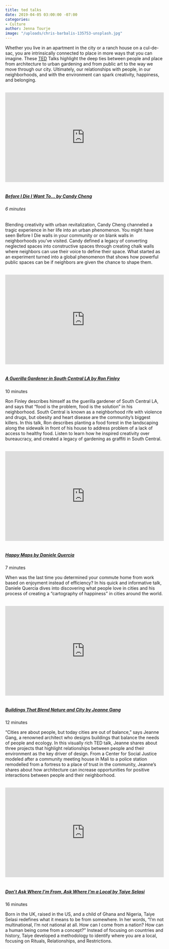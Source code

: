 ```yaml
---
title: ted talks
date: 2019-04-05 03:00:00 -07:00
categories:
- Culture
author: Jenna Tourje
image: "/uploads/chris-barbalis-135753-unsplash.jpg"
---
```


Whether you live in an apartment in the city or a ranch house on a cul-de-sac, you are intrinsically connected to place in more ways that you can imagine. These [TED](https://www.ted.com/#/) Talks highlight the deep ties between people and place from architecture to urban gardening and from public art to the way we move through our city. Ultimately, our relationships with people, in our neighborhoods, and with the environment can spark creativity, happiness, and belonging.

<br>

<div style="max-width:854px"><div style="position:relative;height:0;padding-bottom:56.25%"><iframe src="https://embed.ted.com/talks/candy_chang_before_i_die_i_want_to" width="854" height="480" style="position:absolute;left:0;top:0;width:100%;height:100%" frameborder="0" scrolling="no" allowfullscreen></iframe></div></div> 

<br>

##### [Before I Die I Want To… by Candy Cheng](https://www.ted.com/talks/candy_chang_before_i_die_i_want_to)  
###### 6 minutes

Blending creativity with urban revitalization, Candy Cheng channeled a tragic experience in her life into an urban phenomenon. You might have seen Before I Die walls in your community or on blank walls in neighborhoods you’ve visited. Candy defined a legacy of converting neglected spaces into constructive spaces through creating chalk walls where neighbors can use their voice to define their space. What started as an experiment turned into a global phenomenon that shows how powerful public spaces can be if neighbors are given the chance to shape them.

<br>

<div style="max-width:854px"><div style="position:relative;height:0;padding-bottom:56.25%"><iframe src="https://embed.ted.com/talks/lang/en/ron_finley_a_guerilla_gardener_in_south_central_la" width="854" height="480" style="position:absolute;left:0;top:0;width:100%;height:100%" frameborder="0" scrolling="no" allowfullscreen></iframe></div></div>

<br>

##### [A Guerilla Gardener in South Central LA by Ron Finley](https://www.ted.com/talks/ron_finley_a_guerilla_gardener_in_south_central_la?language=en)  
10 minutes

Ron Finley describes himself as the guerilla gardener of South Central LA, and says that “food is the problem, food is the solution” in his neighborhood. South Central is known as a neighborhood rife with violence and drugs, but obesity and heart disease are the community’s biggest killers. In this talk, Ron describes planting a food forest in the landscaping along the sidewalk in front of his house to address problem of a lack of access to healthy food. Listen to learn how he inspired creativity over bureaucracy, and created a legacy of gardening as graffiti in South Central. 

<br>

<div style="max-width:854px"><div style="position:relative;height:0;padding-bottom:56.25%"><iframe src="https://embed.ted.com/talks/daniele_quercia_happy_maps" width="854" height="480" style="position:absolute;left:0;top:0;width:100%;height:100%" frameborder="0" scrolling="no" allowfullscreen></iframe></div></div>

<br>

##### [Happy Maps by Daniele Quercia](https://www.ted.com/talks/daniele_quercia_happy_maps)  
7 minutes

When was the last time you determined your commute home from work based on enjoyment instead of efficiency? In his quick and informative talk, Daniele Quercia dives into discovering what people love in cities and his process of creating a “cartography of happiness” in cities around the world. 

<br>

<div style="max-width:854px"><div style="position:relative;height:0;padding-bottom:56.25%"><iframe src="https://embed.ted.com/talks/jeanne_gang_buildings_that_blend_nature_and_city" width="854" height="480" style="position:absolute;left:0;top:0;width:100%;height:100%" frameborder="0" scrolling="no" allowfullscreen></iframe></div></div>

<br>

##### [Buildings That Blend Nature and City by Jeanne Gang](https://www.ted.com/talks/jeanne_gang_buildings_that_blend_nature_and_city)  
12 minutes

“Cities are about people, but today cities are out of balance,” says Jeanne Gang, a renowned architect who designs buildings that balance the needs of people and ecology. In this visually rich TED talk, Jeanne shares about three projects that highlight relationships between people and their environment as the key driver of design. From a Center for Social Justice modeled after a community meeting house in Mali to a police station remodelled from a fortress to a place of trust in the community, Jeanne’s shares about how architecture can increase opportunities for positive interactions between people and their neighborhood.

<br>

<div style="max-width:854px"><div style="position:relative;height:0;padding-bottom:56.25%"><iframe src="https://embed.ted.com/talks/lang/en/taiye_selasi_don_t_ask_where_i_m_from_ask_where_i_m_a_local" width="854" height="480" style="position:absolute;left:0;top:0;width:100%;height:100%" frameborder="0" scrolling="no" allowfullscreen></iframe></div></div>

<br>

##### [Don’t Ask Where I’m From, Ask Where I’m a Local by Taiye Selasi](https://www.ted.com/talks/taiye_selasi_don_t_ask_where_i_m_from_ask_where_i_m_a_local?language=en)  
16 minutes

Born in the UK, raised in the US, and a child of Ghana and Nigeria, Taiye Selasi redefines what it means to be from somewhere. In her words, “I’m not multinational, I’m not national at all. How can I come from a nation? How can a human being come from a concept?” Instead of focusing on countries and history, Taiye developed a methodology to identify where you are a local, focusing on Rituals, Relationships, and Restrictions. 